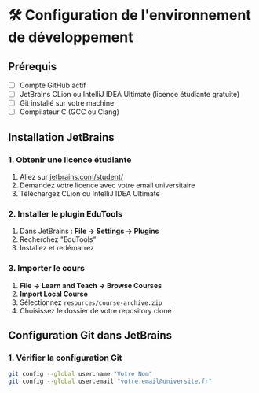 # 🛠️ Configuration de l'environnement de développement

## Prérequis

- [ ] Compte GitHub actif
- [ ] JetBrains CLion ou IntelliJ IDEA Ultimate (licence étudiante gratuite)
- [ ] Git installé sur votre machine
- [ ] Compilateur C (GCC ou Clang)

## Installation JetBrains

### 1. Obtenir une licence étudiante
1. Allez sur [jetbrains.com/student/](https://www.jetbrains.com/student/)
2. Demandez votre licence avec votre email universitaire
3. Téléchargez CLion ou IntelliJ IDEA Ultimate

### 2. Installer le plugin EduTools
1. Dans JetBrains : **File → Settings → Plugins**
2. Recherchez "EduTools"
3. Installez et redémarrez

### 3. Importer le cours
1. **File → Learn and Teach → Browse Courses**
2. **Import Local Course**
3. Sélectionnez `resources/course-archive.zip`
4. Choisissez le dossier de votre repository cloné

## Configuration Git dans JetBrains

### 1. Vérifier la configuration Git
```bash
git config --global user.name "Votre Nom"
git config --global user.email "votre.email@universite.fr"